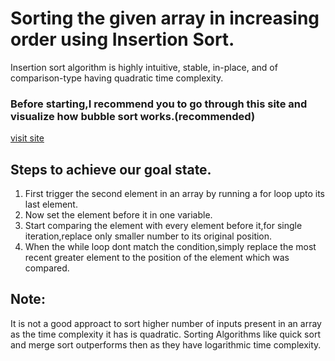 # Sorting the given array in increasing order using Insertion Sort.

Insertion sort algorithm is highly intuitive, stable, in-place, and of comparison-type having quadratic time complexity.

### Before starting,I recommend you to go through this site and visualize how bubble sort works.(recommended)

[visit site](https://visualgo.net/en/sorting?slide=1-1)

## Steps to achieve our goal state.

1. First trigger the second element in an array by running a for loop upto its last element.
2. Now set the element before it in one variable.
3. Start comparing the element with every element before it,for single iteration,replace only smaller number to its original position.
4. When the while loop dont match the condition,simply replace the most recent greater element to the position of the element which was compared.

## Note:

It is not a good approact to sort higher number of inputs present in an array as the time complexity it has is quadratic.
Sorting Algorithms like quick sort and merge sort outperforms then as they have logarithmic time complexity.
